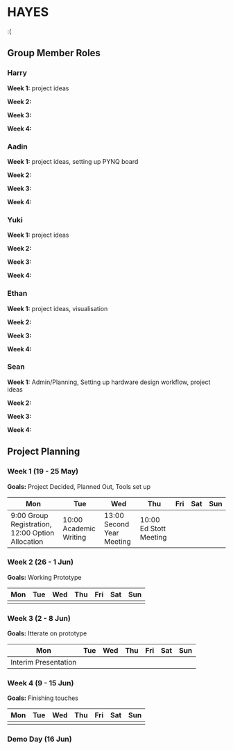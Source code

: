 # HAYES

:(

## Group Member Roles

### Harry

**Week 1:** project ideas

**Week 2:**

**Week 3:**

**Week 4:**

### Aadin

**Week 1:** project ideas, setting up PYNQ board

**Week 2:**

**Week 3:**

**Week 4:**

### Yuki

**Week 1:** project ideas

**Week 2:**

**Week 3:**

**Week 4:**

### Ethan

**Week 1:** project ideas, visualisation

**Week 2:**

**Week 3:**

**Week 4:**

### Sean

**Week 1:** Admin/Planning, Setting up hardware design workflow, project ideas

**Week 2:**

**Week 3:**

**Week 4:**

## Project Planning

### Week 1 (19 - 25 May)

**Goals:** Project Decided, Planned Out, Tools set up

| Mon | Tue | Wed | Thu | Fri | Sat | Sun |
| --- | --- | --- | --- | --- | --- | --- |
| 9:00 Group Registration, 12:00 Option Allocation | 10:00 Academic Writing | 13:00 Second Year Meeting | 10:00 Ed Stott Meeting | | | |

### Week 2 (26 - 1 Jun)

**Goals:** Working Prototype

| Mon | Tue | Wed | Thu | Fri | Sat | Sun |
| --- | --- | --- | --- | --- | --- | --- |
| | | | | | | |

### Week 3 (2 - 8 Jun)

**Goals:** Itterate on prototype

| Mon | Tue | Wed | Thu | Fri | Sat | Sun |
| --- | --- | --- | --- | --- | --- | --- |
| Interim Presentation  | | | | | | |

### Week 4 (9 - 15 Jun)

**Goals:** Finishing touches

| Mon | Tue | Wed | Thu | Fri | Sat | Sun |
| --- | --- | --- | --- | --- | --- | --- |
|  | | | | | | |

### Demo Day (16 Jun)